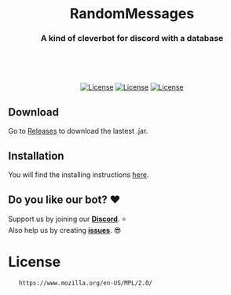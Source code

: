 <h1 align="center">RandomMessages</h1>
<h3 align="center">A kind of cleverbot for discord with a database</h3>
</br>
</br>
</br>
<p align="center">
  <a href="https://opensource.org/licenses/MPL-2.0"><img alt="License" src="https://img.shields.io/badge/License-MPL%202.0-brightgreen.svg"/></a>
  <a href="https://github.com/DV8FromTheWorld/JDA"><img alt="License" src="https://img.shields.io/badge/JDA-4.2.0__191-brightgreen.svg"/></a>
  <a href="https://github.com/AlpenSystems/RandomMessages/releases"><img alt="License" src="https://img.shields.io/badge/Download-.jar-brightgreen.svg"/></a>
</p>

## Download
Go to [Releases](https://github.com/AlpenSystems/RandomMessages/releases) to download the lastest .jar.


## Installation
You will find the installing instructions [here](https://github.com/AlpenSystems/RandomMessages/wiki/Installation).


## Do you like our bot? :heart:
Support us by joining our __[Discord](https://discord.gg/RsFEUzv)__. :star: <br>
Also help us by creating __[issues](https://github.com/AlpenSystems/RandomMessages/issues)__. 😎

# License
```xml
   https://www.mozilla.org/en-US/MPL/2.0/
```
